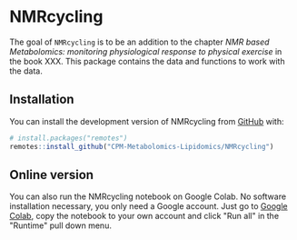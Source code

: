 
<!-- README.md is generated from README.Rmd. Please edit that file -->

# NMRcycling

<!-- badges: start -->
<!-- badges: end -->

The goal of `NMRcycling` is to be an addition to the chapter *NMR based
Metabolomics: monitoring physiological response to physical exercise* in
the book XXX. This package contains the data and functions to work with
the data.

## Installation

You can install the development version of NMRcycling from
[GitHub](https://github.com/ricoderks/NMRcycling) with:

``` r
# install.packages("remotes")
remotes::install_github("CPM-Metabolomics-Lipidomics/NMRcycling")
```

## Online version

You can also run the NMRcycling notebook on Google Colab. No software
installation necessary, you only need a Google account. Just go to 
[Google Colab](https://colab.research.google.com/drive/1a71rNVgBCjXN-OeUnPt15IvdPgydXYXz?usp=sharing),
copy the notebook to your own account and click "Run all" in the
"Runtime" pull down menu.
